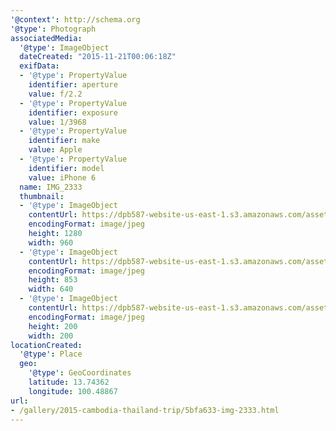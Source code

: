 ```yaml
---
'@context': http://schema.org
'@type': Photograph
associatedMedia:
  '@type': ImageObject
  dateCreated: "2015-11-21T00:06:18Z"
  exifData:
  - '@type': PropertyValue
    identifier: aperture
    value: f/2.2
  - '@type': PropertyValue
    identifier: exposure
    value: 1/3968
  - '@type': PropertyValue
    identifier: make
    value: Apple
  - '@type': PropertyValue
    identifier: model
    value: iPhone 6
  name: IMG_2333
  thumbnail:
  - '@type': ImageObject
    contentUrl: https://dpb587-website-us-east-1.s3.amazonaws.com/asset/gallery/2015-cambodia-thailand-trip/5bfa633-img-2333~1280.jpg
    encodingFormat: image/jpeg
    height: 1280
    width: 960
  - '@type': ImageObject
    contentUrl: https://dpb587-website-us-east-1.s3.amazonaws.com/asset/gallery/2015-cambodia-thailand-trip/5bfa633-img-2333~640w.jpg
    encodingFormat: image/jpeg
    height: 853
    width: 640
  - '@type': ImageObject
    contentUrl: https://dpb587-website-us-east-1.s3.amazonaws.com/asset/gallery/2015-cambodia-thailand-trip/5bfa633-img-2333~200x200.jpg
    encodingFormat: image/jpeg
    height: 200
    width: 200
locationCreated:
  '@type': Place
  geo:
    '@type': GeoCoordinates
    latitude: 13.74362
    longitude: 100.48867
url:
- /gallery/2015-cambodia-thailand-trip/5bfa633-img-2333.html
---
```

